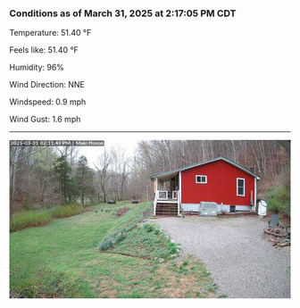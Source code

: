 ### Conditions as of March 31, 2025 at 2:17:05 PM CDT 

Temperature: 51.40 &deg;F

Feels like: 51.40 &deg;F

Humidity: 96%

Wind Direction: NNE

Windspeed: 0.9 mph

Wind Gust: 1.6 mph

---

<img src="./images/latest.jpeg"/>

